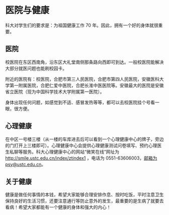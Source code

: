 # 医院与健康

科大对学生们的要求是：为祖国健康工作 70 年。因此，拥有一个好的身体就很重要。



## 医院

校医院在东区西南角，沿东区大礼堂南侧那条路向西即可到达。一般校医院能解决大部分就医问题也能刷校园卡。&#x20;

附近的医院有：校医院，合肥市第三人民医院，合肥市第四人民医院，安徽医科大学第一附属医院，合肥仁爱中医院，合肥长淮中医医院等。安徽最大的医院是安徽省立医院（现为中国科学技术大学附属第一医院）。&#x20;

身体出现任何问题，如感觉到不适、感冒发热等等，都可以去校医院挂个号看一眼，很方便。



## 心理健康

在中区一号楼三楼（从一楼的车库进去后可以看到一个心理健康中心的牌子，旁边的门打开上三楼即可）。心理健康中心会提供心理健康测试问卷填写、预约心理医生私聊等服务。科大心理健康中心的网站“微笑在线”网址为 http://smile.ustc.edu.cn/index/ztindex1 ，电话为 0551-63606003，邮箱为psy@ustc.edu.cn。



## 关于健康

健康是做任何事情的本钱，希望大家能够合理安排作息、按时吃饭，平时注意卫生保持良好的生活习惯，还要注意通行等防止意外的发生，最重要的是生病了就要去看病！希望大家都能有一个健康的身体和强大的内心！

